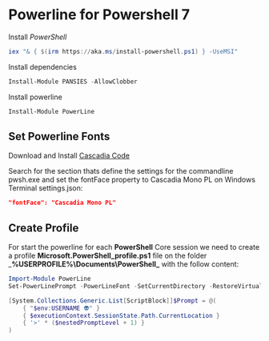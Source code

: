 # Powerline for Powershell 7

Install *PowerShell*
```Powershell
iex "& { $(irm https://aka.ms/install-powershell.ps1) } -UseMSI"
```

Install dependencies

```Powershell
Install-Module PANSIES -AllowClobber
```

Install powerline

```Powershell
Install-Module PowerLine
```

## Set Powerline Fonts
Download and Install [Cascadia Code](https://github.com/microsoft/cascadia-code/releases)

Search for the section thats define the settings for the commandline pwsh.exe and set the fontFace property to Cascadia Mono PL on Windows Terminal settings.json:

```Json
"fontFace": "Cascadia Mono PL"
```

## Create Profile

For start the powerline for each **PowerShell** Core session we need to create a profile **Microsoft.PowerShell_profile.ps1** file on the folder ___%USERPROFILE%\Documents\PowerShell\___ with the follow content:

```ps1
Import-Module PowerLine
Set-PowerLinePrompt -PowerLineFont -SetCurrentDirectory -RestoreVirtualTerminal -Colors "#FFDD00", "#FF6600"

[System.Collections.Generic.List[ScriptBlock]]$Prompt = @(
    { "$env:USERNAME 👽" }
    { $executionContext.SessionState.Path.CurrentLocation }
    { '>' * ($nestedPromptLevel + 1) }
)
```
